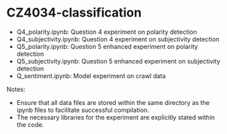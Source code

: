 # CZ4034-classification

- Q4_polarity.ipynb: Question 4 experiment on polarity detection
- Q4_subjectivity.ipynb: Question 4 experiment on subjectivity detection
- Q5_polarity.ipynb: Question 5 enhanced experiment on polarity detection
- Q5_subjectivity.ipynb: Question 5 enhanced experiment on subjectivity detection
- Q_sentiment.ipynb: Model experiment on crawl data

Notes: 
- Ensure that all data files are stored within the same directory as the ipynb files to facilitate successful compilation.
- The necessary libraries for the experiment are explicitly stated within the code.
